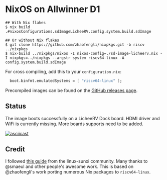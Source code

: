 # NixOS on Allwinner D1

```shellsession
## With Nix flakes
$ nix build .#nixosConfigurations.sdImageLicheeRV.config.system.build.sdImage

## Or without Nix flakes
$ git clone https://github.com/zhaofengli/nixpkgs.git -b riscv ../nixpkgs
$ nix-build ../nixpkgs/nixos -I nixos-config=./sd-image-licheerv.nix -I nixpkgs=../nixpkgs --argstr system riscv64-linux -A config.system.build.sdImage
```

For cross compiling, add this to your `configuration.nix`:

```nix
  boot.binfmt.emulatedSystems = [ "riscv64-linux" ];
```

Precompiled images can be found on the [GitHub releases page](https://github.com/chuangzhu/nixos-sun20iw1p1/releases).

## Status

The image boots successfully on a LicheeRV Dock board. HDMI driver and WiFi is currently missing. More boards supports need to be added.

[![asciicast](https://asciinema.org/a/iUTVUiSaB5SPQLgGtwvyqkeHs.svg)](https://asciinema.org/a/iUTVUiSaB5SPQLgGtwvyqkeHs)

## Credit

I followed [this guide](https://linux-sunxi.org/Allwinner_Nezha#Manual_build) from the linux-sunxi community.
Many thanks to @smaeul and other people's awesome work.
This is based on @zhaofengli's work porting numerous Nix packages to `riscv64-linux`.
